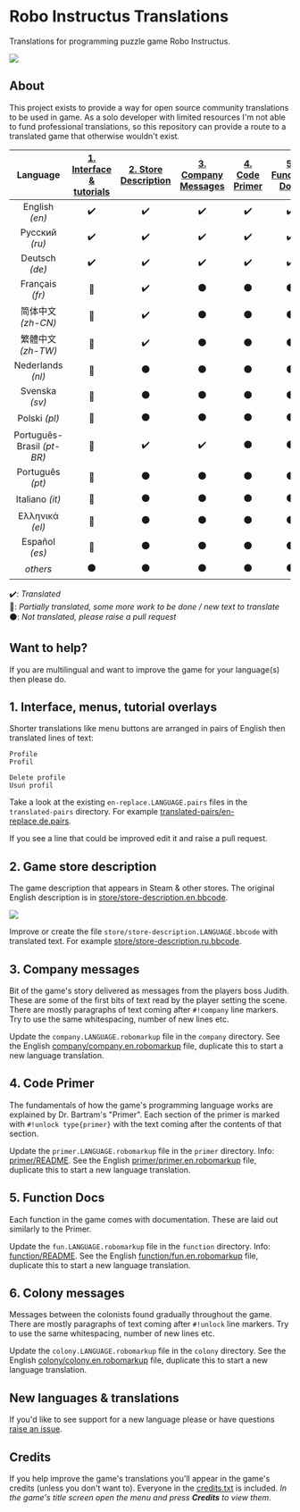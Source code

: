 Robo Instructus Translations
============================
Translations for programming puzzle game Robo Instructus.

![](https://user-images.githubusercontent.com/2331607/61449475-ee2c4c80-a94c-11e9-9390-3832f9c7f1e0.png)

## About
This project exists to provide a way for open source community translations to be used in game. As a solo developer with limited resources I'm not able to fund professional translations, so this repository can provide a route to a translated game that otherwise wouldn't exist.

Language | [1. Interface & tutorials](#1-interface-menus-tutorial-overlays "Interface, menus, tutorial overlays") | [2. Store Description](#2-game-store-description "Game description that appears in Steam & other stores.") | [3. Company Messages](#3-company-messages "Messages from Judith.") | [4. Code Primer](#4-code-primer "Bartram's Code Primer.") | [5. Function Docs](#5-function-docs "Function Documentation") | [6. Colony Messages](#6-colony-messages "Colony Messages")
:---: | :---: | :---: | :---: | :---: | :---: | :---:
English _(en)_ | :heavy_check_mark: | :heavy_check_mark: | :heavy_check_mark: | :heavy_check_mark: | :heavy_check_mark: | :heavy_check_mark:
Русский _(ru)_ | :heavy_check_mark: | :heavy_check_mark: | :heavy_check_mark: | :heavy_check_mark: | :heavy_check_mark: | :heavy_check_mark:
Deutsch _(de)_ | :heavy_check_mark: | :heavy_check_mark: | :heavy_check_mark: | :heavy_check_mark: | :heavy_check_mark: | :heavy_check_mark:
Français _(fr)_ | :large_blue_circle: | :heavy_check_mark: | :black_circle: | :black_circle: | :black_circle: | :black_circle:
简体中文 _(zh-CN)_ | :large_blue_circle: | :heavy_check_mark: | :black_circle: | :black_circle: | :black_circle: | :black_circle:
繁體中文 _(zh-TW)_ | :large_blue_circle: | :heavy_check_mark: | :black_circle: | :black_circle: | :black_circle: | :black_circle:
Nederlands _(nl)_ | :large_blue_circle: | :black_circle: | :black_circle: | :black_circle: | :black_circle: | :black_circle:
Svenska _(sv)_ | :large_blue_circle: | :black_circle: | :black_circle: | :black_circle: | :black_circle: | :black_circle:
Polski _(pl)_ | :large_blue_circle: | :black_circle: | :black_circle: | :black_circle: | :black_circle: | :black_circle:
Português-Brasil _(pt-BR)_ | :large_blue_circle: | :heavy_check_mark: | :heavy_check_mark: | :black_circle: | :black_circle: | :black_circle:
Português _(pt)_ | :large_blue_circle: | :black_circle: | :black_circle: | :black_circle: | :black_circle: | :black_circle:
Italiano _(it)_ | :large_blue_circle: | :black_circle: | :black_circle: | :black_circle: | :black_circle: | :black_circle:
Ελληνικά _(el)_ | :large_blue_circle: | :black_circle: | :black_circle: | :black_circle: | :black_circle: | :black_circle:
Español _(es)_ | :large_blue_circle: | :black_circle: | :black_circle: | :black_circle: | :black_circle: | :black_circle:
_others_ | :black_circle: | :black_circle: | :black_circle: | :black_circle: | :black_circle: | :black_circle:

:heavy_check_mark:: _Translated_<br/>
:large_blue_circle:: _Partially translated, some more work to be done / new text to translate_<br/>
:black_circle:: _Not translated, please raise a pull request_<br/>

## Want to help?
If you are multilingual and want to improve the game for your language(s) then please do.

## 1. Interface, menus, tutorial overlays
Shorter translations like menu buttons are arranged in pairs of English then translated lines of text:
```
Profile
Profil

Delete profile
Usuń profil
```

Take a look at the existing `en-replace.LANGUAGE.pairs` files in the `translated-pairs` directory. For example [translated-pairs/en-replace.de.pairs](./translated-pairs/en-replace.de.pairs).

If you see a line that could be improved edit it and raise a pull request.

## 2. Game store description
The game description that appears in Steam & other stores. The original English description is in [store/store-description.en.bbcode](./store/store-description.en.bbcode).

![](https://user-images.githubusercontent.com/2331607/59967068-293d8a80-951d-11e9-92c4-549bbeafe3a8.png)

Improve or create the file `store/store-description.LANGUAGE.bbcode` with translated text. For example [store/store-description.ru.bbcode](./store/store-description.ru.bbcode).

## 3. Company messages
Bit of the game's story delivered as messages from the players boss Judith. These are some of the first bits of text read by the player setting the scene. There are mostly paragraphs of text coming after `#!company` line markers. Try to use the same whitespacing, number of new lines etc.

Update the `company.LANGUAGE.robomarkup` file in the `company` directory. See the English [company/company.en.robomarkup](./company/company.en.robomarkup) file, duplicate this to start a new language translation.

## 4. Code Primer
The fundamentals of how the game's programming language works are explained by Dr. Bartram's "Primer". Each section of the primer is marked with `#!unlock type{primer}` with the text coming after the contents of that section.

Update the `primer.LANGUAGE.robomarkup` file in the `primer` directory. Info: [primer/README](./primer/README.md). See the English [primer/primer.en.robomarkup](./primer/primer.en.robomarkup) file, duplicate this to start a new language translation.

## 5. Function Docs
Each function in the game comes with documentation. These are laid out similarly to the Primer.

Update the `fun.LANGUAGE.robomarkup` file in the `function` directory. Info: [function/README](./function/README.md). See the English [function/fun.en.robomarkup](./function/fun.en.robomarkup) file, duplicate this to start a new language translation.

## 6. Colony messages
Messages between the colonists found gradually throughout the game. There are mostly paragraphs of text coming after `#!unlock` line markers. Try to use the same whitespacing, number of new lines etc.

Update the `colony.LANGUAGE.robomarkup` file in the `colony` directory. See the English [colony/colony.en.robomarkup](./colony/colony.en.robomarkup) file, duplicate this to start a new language translation.

## New languages & translations
If you'd like to see support for a new language please or have questions [raise an issue](https://github.com/big-ab-games/robo-instructus-translation/issues/new).

## Credits
If you help improve the game's translations you'll appear in the game's credits (unless you don't want to). Everyone in the [credits.txt](./credits.txt) is included. _In the game's title screen open the menu and press **Credits** to view them_.
